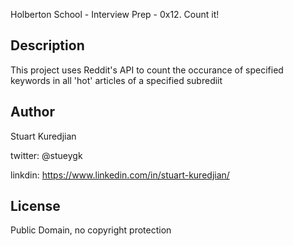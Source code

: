 Holberton School - Interview Prep - 0x12. Count it!
## Description

This project uses Reddit's API to count the occurance of specified keywords in all 'hot' articles of a specified subrediit

## Author
Stuart Kuredjian

twitter: @stueygk

linkdin: https://www.linkedin.com/in/stuart-kuredjian/

## License
Public Domain, no copyright protection
